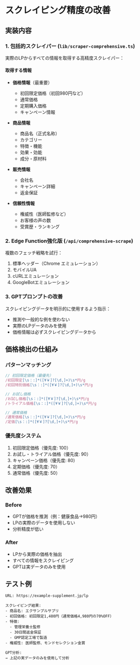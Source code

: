 # スクレイピング精度の改善

## 実装内容

### 1. 包括的スクレイパー (`lib/scraper-comprehensive.ts`)

実際のLPからすべての情報を取得する高精度スクレイパー：

#### 取得する情報
- **価格情報**（最重要）
  - 初回限定価格（初回980円など）
  - 通常価格
  - 定期購入価格
  - キャンペーン情報
  
- **商品情報**
  - 商品名（正式名称）
  - カテゴリー
  - 特徴・機能
  - 効果・効能
  - 成分・原材料
  
- **販売情報**
  - 会社名
  - キャンペーン詳細
  - 返金保証
  
- **信頼性情報**
  - 権威性（医師監修など）
  - お客様の声の数
  - 受賞歴・ランキング

### 2. Edge Function強化版 (`/api/comprehensive-scrape`)

複数のフェッチ戦略を試行：
1. 標準ヘッダー（Chrome エミュレーション）
2. モバイルUA
3. cURLエミュレーション
4. GoogleBotエミュレーション

### 3. GPTプロンプトの改善

スクレイピングデータを明示的に使用するよう指示：
- 推測や一般的な例を使わない
- 実際のLPデータのみを使用
- 価格情報は必ずスクレイピングデータから

## 価格検出の仕組み

### パターンマッチング
```javascript
// 初回限定価格（最優先）
/初回限定[\s：:]*([¥￥]?[\d,]+)\s*円/g
/初回特別価格[\s：:]*([¥￥]?[\d,]+)\s*円/g

// お試し価格
/お試し価格[\s：:]*([¥￥]?[\d,]+)\s*円/g
/トライアル価格[\s：:]*([¥￥]?[\d,]+)\s*円/g

// 通常価格
/通常価格[\s：:]*([¥￥]?[\d,]+)\s*円/g
/定価[\s：:]*([¥￥]?[\d,]+)\s*円/g
```

### 優先度システム
1. 初回限定価格（優先度: 100）
2. お試し・トライアル価格（優先度: 90）
3. キャンペーン価格（優先度: 80）
4. 定期価格（優先度: 70）
5. 通常価格（優先度: 50）

## 改善効果

### Before
- GPTが価格を推測（例：健康食品→980円）
- LPの実際のデータを使用しない
- 分析精度が低い

### After
- LPから実際の価格を抽出
- すべての情報をスクレイピング
- GPTは実データのみを使用

## テスト例

```
URL: https://example-supplement.jp/lp

スクレイピング結果:
- 商品名: エクサンプルサプリ
- 初回価格: 初回限定1,480円（通常価格4,980円の70%OFF）
- 特徴: 
  - 管理栄養士監修
  - 30日間返金保証
  - GMP認定工場で製造
- 権威性: 医師監修、モンドセレクション金賞

GPT分析:
→ 上記の実データのみを使用して分析
```